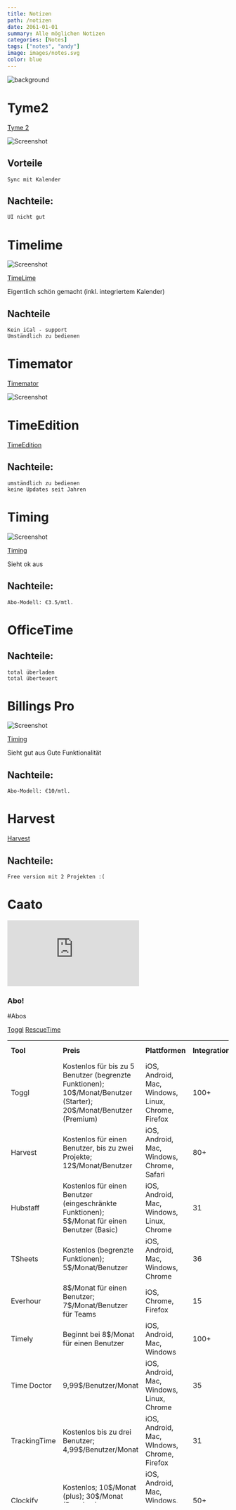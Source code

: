 ```yaml
---
title: Notizen
path: /notizen
date: 2061-01-01
summary: Alle möglichen Notizen
categories: [Notes]
tags: ["notes", "andy"]
image: images/notes.svg
color: blue
---
```


![background](images/notes.svg)

# Tyme2

[Tyme 2](https://www.tyme-app.com/de/)

![Screenshot](https://www.tyme-app.com/static/intro-image-d152c6693057527afc44516372a3089e.jpg)

## Vorteile

    Sync mit Kalender

## Nachteile:

    UI nicht gut

# Timelime

![Screenshot](https://timelimeapp.com/img/slideshow/devices.png)

[TimeLime](https://timelimeapp.com)

Eigentlich schön gemacht (inkl. integriertem Kalender)

## Nachteile

    Kein iCal - support
    Umständlich zu bedienen

# Timemator

[Timemator](https://timemator.com)

![Screenshot](https://timemator.com/images/screenshots/hero-main-w1208@2x.png)

# TimeEdition

[TimeEdition](https://www.mamp.info/timeedition/de/)

## Nachteile:

    umständlich zu bedienen
    keine Updates seit Jahren

# Timing

![Screenshot](https://timingapp.com/screens/1206x682xreview_new_noshadow.png.pagespeed.ic.-3yVO5b3E6.png)

[Timing](https://timingapp.com)

Sieht ok aus

## Nachteile:

    Abo-Modell: €3.5/mtl.

# OfficeTime

## Nachteile:

    total überladen
    total überteuert

# Billings Pro

![Screenshot](https://www.marketcircle.com/assets/img/billings_pro/home/bpmacset_849x382@2x.png)

[Timing](https://www.marketcircle.com/billingspro)

Sieht gut aus Gute Funktionalität

## Nachteile:

    Abo-Modell: €10/mtl.

# Harvest

[Harvest](https://www.getharvest.com/pricing)

## Nachteile:

    Free version mit 2 Projekten :(

# Caato

![Screenshot](http://www.caato.de/en/timetracker-intersection.html)

### Abo!

#Abos

[Toggl](https://www.toggl.com) [RescueTime](https://www.rescuetime.com)

<table class="table_sizing" style="height: 1052px" width="754"><tbody><tr><td><b>Tool</b></td>
<td><b>Preis</b></td>
<td><b>Plattformen</b></td>
<td><b>Integrationen</b></td>
<td><b>Einzigartige Funktionen</b></td>
</tr><tr><td><span style="font-weight: 400">Toggl</span></td>
<td>Kostenlos für bis zu 5 Benutzer (begrenzte Funktionen); 10$/Monat/Benutzer (Starter); 20$/Monat/Benutzer (Premium)</td>
<td>iOS, Android, Mac, Windows, Linux, Chrome, Firefox</td>
<td><span style="font-weight: 400">100+&nbsp;</span></td>
<td>Unbegrenzte Anzahl von Kunden, Projekten und Berichten (auch für kostenlose Benutzer)</td>
</tr><tr><td><span style="font-weight: 400">Harvest</span></td>
<td>Kostenlos für einen Benutzer, bis zu zwei Projekte; 12$/Monat/Benutzer</td>
<td><span style="font-weight: 400">iOS, Android, Mac, Windows, Chrome, Safari</span></td>
<td><span style="font-weight: 400">80+</span></td>
<td>Automatisierte Rechnungsstellung und Fakturierung</td>
</tr><tr><td><span style="font-weight: 400">Hubstaff</span></td>
<td>Kostenlos für einen Benutzer (eingeschränkte Funktionen); 5$/Monat für einen Benutzer (Basic)</td>
<td><span style="font-weight: 400">iOS, Android, Mac, Windows, Linux, Chrome</span></td>
<td><span style="font-weight: 400">31</span></td>
<td>Verfolgung der Mitarbeiteraktivitäten und der Produktivität</td>
</tr><tr><td><span style="font-weight: 400">TSheets</span></td>
<td>Kostenlos (begrenzte Funktionen); 5$/Monat/Benutzer</td>
<td><span style="font-weight: 400">iOS, Android, Mac, Windows, Chrome</span></td>
<td><span style="font-weight: 400">36</span></td>
<td><span style="font-weight: 400">GPS-Tracking</span></td>
</tr><tr><td><span style="font-weight: 400">Everhour</span></td>
<td>8$/Monat für einen Benutzer; 7$/Monat/Benutzer für Teams</td>
<td><span style="font-weight: 400">iOS, Chrome, Firefox</span></td>
<td><span style="font-weight: 400">15</span></td>
<td>Nahtlose Integrationen</td>
</tr><tr><td><span style="font-weight: 400">Timely</span></td>
<td>Beginnt bei 8$/Monat für einen Benutzer</td>
<td><span style="font-weight: 400">iOS, Android, Mac, Windows</span></td>
<td><span style="font-weight: 400">100+&nbsp;</span></td>
<td>Integrationen über alle Arten von Plattformen und Tools hinweg</td>
</tr><tr><td><span style="font-weight: 400">Time Doctor</span></td>
<td>9,99$/Benutzer/Monat</td>
<td><span style="font-weight: 400">iOS, Android, Mac, Windows, Linux, Chrome</span></td>
<td><span style="font-weight: 400">35</span></td>
<td>Bewältigt Produktivitätsprobleme</td>
</tr><tr><td><span style="font-weight: 400">TrackingTime</span></td>
<td>Kostenlos bis zu drei Benutzer; 4,99$/Benutzer/Monat</td>
<td><span style="font-weight: 400">iOS, Android, Mac, WIndows, Chrome, Firefox</span></td>
<td><span style="font-weight: 400">31</span></td>
<td><span style="font-weight: 400">Projektmanagement mit integrierter Zeiterfassung </span></td>
</tr><tr><td><span style="font-weight: 400">Clockify</span></td>
<td>Kostenlos; 10$/Monat (plus); 30$/Monat (Premium); $450/Monat (Server)</td>
<td><span style="font-weight: 400">iOS, Android, Mac, Windows, Linux, Chrome, Firefox</span></td>
<td><span style="font-weight: 400">50+</span></td>
<td>Eine „wirklich kostenlose“ Tracking App für Unternehmen mit begrenztem Budget</td>
</tr><tr><td><span style="font-weight: 400">FreshBooks</span></td>
<td><span style="font-weight: 400">15$/Monat für fünf abrechenbare Kunden; 25$/Monat für 50; 50$/Monat für 500</span></td>
<td><span style="font-weight: 400">iOS, Android, Chrome</span></td>
<td><span style="font-weight: 400">80+</span></td>
<td>Enge Integration mit Abrechnungs-, Rechnungs- und anderen Buchhaltungsfunktionen</td>
</tr></tbody></table>
